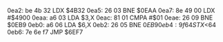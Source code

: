 0ea2: be 4b 32     LDX    $4B32
0ea5: 26 03        BNE    $0EAA
0ea7: 8e 49 00     LDX    #$4900
0eaa: a6 03        LDA    $3,X
0eac: 81 01        CMPA   #$01
0eae: 26 09        BNE    $0EB9
0eb0: a6 06        LDA    $6,X
0eb2: 26 05        BNE    $0EB9
0eb4: 9f 64        STX    <$64
0eb6: 7e 6e f7     JMP    $6EF7
